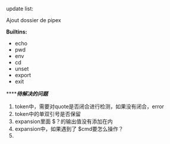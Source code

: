 update list: 

Ajout dossier de pipex

**Builtins:**
- echo
- pwd
- env
- cd
- unset
- export
- exit


***************待解决的问题***********
1. token中，需要对quote是否闭合进行检测，如果没有闭合，error
2. token中的单双引号是否保留
3. expansion里面 $？的输出值没有添加在内
4. expansion中，如果遇到了 $cmd要怎么操作？
5. 

